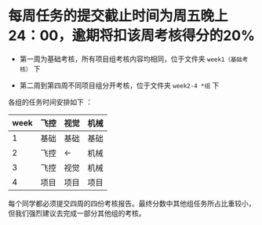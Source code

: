 # 每周任务的提交截止时间为周五晚上24：00，逾期将扣该周考核得分的20%

- 第一周为基础考核，所有项目组考核内容均相同，位于文件夹 `week1（基础考核）` 下

- 第二周到第四周不同项目组分开考核，位于文件夹 `week2-4 *组` 下

各组的任务时间安排如下 ：

| week | 飞控 | 视觉 | 机械 |
| ---- | --- | --- | --- |
| 1    | 基础 | 基础 | 基础 |
| 2    | 飞控 | <- | 机械 |
| 3    | 飞控   | 视觉 | 机械 |
| 4    | 项目 | 项目 | 项目 |

每个同学都必须提交四周的四份考核报告。最终分数中其他组任务所占比重较小，但我们强烈建议去完成一部分其他组的考核。

